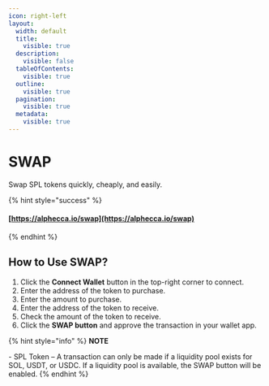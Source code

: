 ```yaml
---
icon: right-left
layout:
  width: default
  title:
    visible: true
  description:
    visible: false
  tableOfContents:
    visible: true
  outline:
    visible: true
  pagination:
    visible: true
  metadata:
    visible: true
---
```


# SWAP

Swap SPL tokens quickly, cheaply, and easily.

{% hint style="success" %}
#### [https://alphecca.io/swap](https://alphecca.io/swap)
{% endhint %}

## How to Use SWAP?&#x20;

1. Click the **Connect Wallet** button in the top-right corner to connect.
2. Enter the address of the token to purchase.
3. Enter the amount to purchase.
4. Enter the address of the token to receive.
5. Check the amount of the token to receive.
6. Click the **SWAP button** and approve the transaction in your wallet app.

{% hint style="info" %}
**NOTE**

\- SPL Token – A transaction can only be made if a liquidity pool exists for SOL, USDT, or USDC. If a liquidity pool is available, the SWAP button will be enabled.
{% endhint %}
